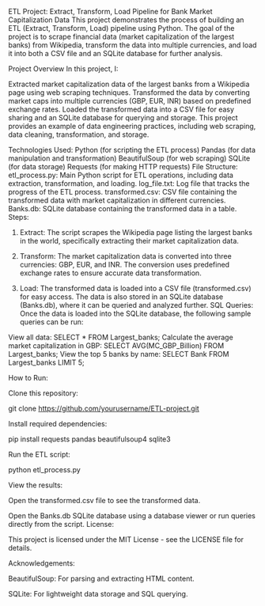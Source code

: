 ETL Project: Extract, Transform, Load Pipeline for Bank Market Capitalization Data
This project demonstrates the process of building an ETL (Extract, Transform, Load) pipeline using Python. The goal of the project is to scrape financial data (market capitalization of the largest banks) from Wikipedia, transform the data into multiple currencies, and load it into both a CSV file and an SQLite database for further analysis.

Project Overview
In this project, I:

Extracted market capitalization data of the largest banks from a Wikipedia page using web scraping techniques.
Transformed the data by converting market caps into multiple currencies (GBP, EUR, INR) based on predefined exchange rates.
Loaded the transformed data into a CSV file for easy sharing and an SQLite database for querying and storage.
This project provides an example of data engineering practices, including web scraping, data cleaning, transformation, and storage.

Technologies Used:
  Python (for scripting the ETL process)
  Pandas (for data manipulation and transformation)
  BeautifulSoup (for web scraping)
  SQLite (for data storage)
  Requests (for making HTTP requests)
File Structure:
  etl_process.py: Main Python script for ETL operations, including data extraction, transformation, and loading.
  log_file.txt: Log file that tracks the progress of the ETL process.
  transformed.csv: CSV file containing the transformed data with market capitalization in different currencies.
  Banks.db: SQLite database containing the transformed data in a table.
Steps:
1. Extract:
The script scrapes the Wikipedia page listing the largest banks in the world, specifically extracting their market capitalization data.

2. Transform:
The market capitalization data is converted into three currencies: GBP, EUR, and INR.
The conversion uses predefined exchange rates to ensure accurate data transformation.

3. Load:
The transformed data is loaded into a CSV file (transformed.csv) for easy access.
The data is also stored in an SQLite database (Banks.db), where it can be queried and analyzed further.
SQL Queries:
Once the data is loaded into the SQLite database, the following sample queries can be run:

View all data: SELECT * FROM Largest_banks;
Calculate the average market capitalization in GBP: SELECT AVG(MC_GBP_Billion) FROM Largest_banks;
View the top 5 banks by name: SELECT Bank FROM Largest_banks LIMIT 5;

How to Run:

Clone this repository:
 
  git clone https://github.com/yourusername/ETL-project.git

Install required dependencies:
  
  pip install requests pandas beautifulsoup4 sqlite3

Run the ETL script:
  
  python etl_process.py

View the results:
 
  Open the transformed.csv file to see the transformed data.
  
  Open the Banks.db SQLite database using a database viewer or run queries directly from the script.
License:
  
  This project is licensed under the MIT License - see the LICENSE file for details.

Acknowledgements:
  
  BeautifulSoup: For parsing and extracting HTML content.
  
  SQLite: For lightweight data storage and SQL querying.
